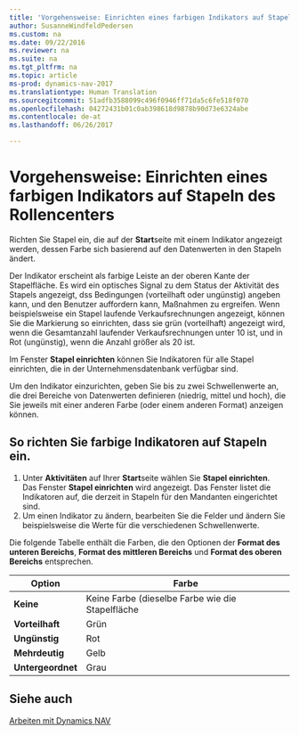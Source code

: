 ```yaml
---
title: 'Vorgehensweise: Einrichten eines farbigen Indikators auf Stapeln des Rollencenters'
author: SusanneWindfeldPedersen
ms.custom: na
ms.date: 09/22/2016
ms.reviewer: na
ms.suite: na
ms.tgt_pltfrm: na
ms.topic: article
ms-prod: dynamics-nav-2017
ms.translationtype: Human Translation
ms.sourcegitcommit: 51adfb3588099c496f0946ff71da5c6fe518f070
ms.openlocfilehash: 04272431b01c0ab398618d9878b90d73e6324abe
ms.contentlocale: de-at
ms.lasthandoff: 06/26/2017

---
```

    
# <a name="how-to-set-up-a-colored-indicator-on-cues"></a>Vorgehensweise: Einrichten eines farbigen Indikators auf Stapeln des Rollencenters
Richten Sie Stapel ein, die auf der **Start**seite mit einem Indikator angezeigt werden, dessen Farbe sich basierend auf den Datenwerten in den Stapeln ändert. 

Der Indikator erscheint als farbige Leiste an der oberen Kante der Stapelfläche. Es wird ein optisches Signal zu dem Status der Aktivität des Stapels angezeigt, dss Bedingungen (vorteilhaft oder ungünstig) angeben kann, und den Benutzer auffordern kann, Maßnahmen zu ergreifen. Wenn beispielsweise ein Stapel laufende Verkaufsrechnungen angezeigt, können Sie die Markierung so einrichten, dass sie grün (vorteilhaft) angezeigt wird, wenn die Gesamtanzahl laufender Verkaufsrechnungen unter 10 ist, und in Rot (ungünstig), wenn die Anzahl größer als 20 ist.

Im Fenster **Stapel einrichten** können Sie Indikatoren für alle Stapel einrichten, die in der Unternehmensdatenbank verfügbar sind.

Um den Indikator einzurichten, geben Sie bis zu zwei Schwellenwerte an, die drei Bereiche von Datenwerten definieren (niedrig, mittel und hoch), die Sie jeweils mit einer anderen Farbe (oder einem anderen Format) anzeigen können.

## <a name="to-set-up-colored-indicators-on-cues"></a>So richten Sie farbige Indikatoren auf Stapeln ein.
1. Unter **Aktivitäten** auf Ihrer **Start**seite wählen Sie **Stapel einrichten**.  
Das Fenster **Stapel einrichten** wird angezeigt. Das Fenster listet die Indikatoren auf, die derzeit in Stapeln für den Mandanten eingerichtet sind.
2. Um einen Indikator zu ändern, bearbeiten Sie die Felder und ändern Sie beispielsweise die Werte für die verschiedenen Schwellenwerte.  

Die folgende Tabelle enthält die Farben, die den Optionen der **Format des unteren Bereichs**, **Format des mittleren Bereichs** und **Format des oberen Bereichs** entsprechen.

|Option|Farbe|
|------|-----|
|**Keine**|Keine Farbe (dieselbe Farbe wie die Stapelfläche|
|**Vorteilhaft**|Grün|
|**Ungünstig**|Rot|
|**Mehrdeutig**|Gelb|
|**Untergeordnet**|Grau|

## <a name="see-also"></a>Siehe auch
[Arbeiten mit Dynamics NAV](ui-work-product.md)


